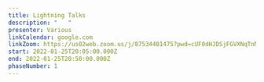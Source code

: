```yaml
---
title: Lightning Talks
description: "   "
presenter: Various
linkCalendar: google.com
linkZoom: https://us02web.zoom.us/j/87534481475?pwd=cUF0dHJDSjFGVXNqTnNiNm9HSC9NUT09
start: 2022-01-25T20:05:00.000Z
end: 2022-01-25T20:50:00.000Z
phaseNumber: 1
---
```

